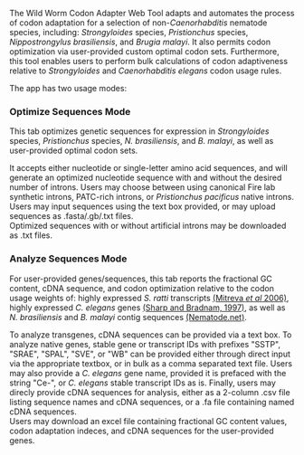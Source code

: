The Wild Worm Codon Adapter Web Tool adapts and automates the process of codon adaptation for a selection of non-*Caenorhabditis* nematode species, including: *Strongyloides* species, *Pristionchus* species, *Nippostrongylus brasiliensis*, and *Brugia malayi*. It also permits codon optimization via user-provided custom optimal codon sets. Furthermore, this tool enables users to perform bulk calculations of codon adaptiveness relative to *Strongyloides* and *Caenorhabditis elegans* codon usage rules. 

The app has two usage modes:  

### Optimize Sequences Mode  
This tab optimizes genetic sequences for expression in *Strongyloides* species, *Pristionchus* species, *N. brasiliensis*, and *B. malayi*, as well as user-provided optimal codon sets. 

It accepts either nucleotide or single-letter amino acid sequences, and will generate an optimized nucleotide sequence with and without the desired number of introns. Users may choose between using canonical Fire lab synthetic introns, PATC-rich introns, or *Pristionchus pacificus* native introns. Users may input sequences using the text box provided, or may upload sequences as .fasta/.gb/.txt files.  
Optimized sequences with or without artificial introns may be downloaded as .txt files.    

### Analyze Sequences Mode  
For user-provided genes/sequences, this tab reports the fractional GC content, cDNA sequence, and codon optimization relative to the codon usage weights of: highly expressed *S. ratti* transcripts [(Mitreva *et al* 2006)](https://www.ncbi.nlm.nih.gov/pmc/articles/PMC1779591/), highly expressed *C. elegans* genes [(Sharp and Bradnam, 1997)](https://www.ncbi.nlm.nih.gov/books/NBK20194/), as well as *N. brasiliensis* and *B. malayi* contig sequences [(Nematode.net)](http://www.nematode.net/NN3_frontpage.cgi?navbar_selection=nemagene&subnav_selection=codon_usage_tables). 

To analyze transgenes, cDNA sequences can be provided via a text box. To analyze native genes, stable gene or transcript IDs with prefixes "SSTP", "SRAE", "SPAL", "SVE", or "WB" can be provided either through direct input via the appropriate textbox, or in bulk as a comma separated text file. Users may also provide a *C. elegans* gene name, provided it is prefaced with the string "Ce-", or *C. elegans* stable transcript IDs as is. Finally, users may direcly provide cDNA sequences for analysis, either as a 2-column .csv file listing sequence names and cDNA sequences, or a .fa file containing named cDNA sequences.   
Users may download an excel file containing fractional GC content values, codon adaptation indeces, and cDNA sequences for the user-provided genes.
  